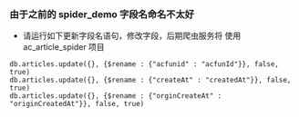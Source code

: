 ### 由于之前的 spider_demo 字段名命名不太好

- 请运行如下更新字段名语句，修改字段，后期爬虫服务将 使用 ac_article_spider 项目

```
db.articles.update({}, {$rename : {"acfunid" : "acfunId"}}, false, true)
db.articles.update({}, {$rename : {"createAt" : "createdAt"}}, false, true)
db.articles.update({}, {$rename : {"orginCreateAt" : "originCreatedAt"}}, false, true)
```